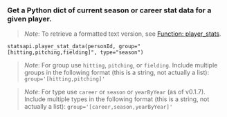### Get a Python dict of current season or career stat data for a given player.

> *Note*: To retrieve a formatted text version, see [Function: player_stats](https://github.com/toddrob99/MLB-StatsAPI/wiki/Function:-player_stats).

`statsapi.player_stat_data(personId, group="[hitting,pitching,fielding]", type="season")`

> *Note*: For group use `hitting`, `pitching`, or `fielding`. Include multiple groups in the following format (this is a string, not actually a list): `group='[hitting,pitching]'`

> *Note*: For type use `career` or `season` or `yearByYear` (as of v0.1.7). Include multiple types in the following format (this is a string, not actually a list): `group='[career,season,yearByYear]'`
